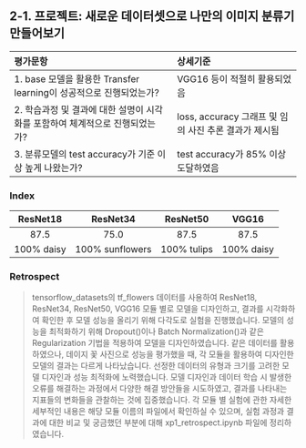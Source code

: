 ## 2-1. 프로젝트: 새로운 데이터셋으로 나만의 이미지 분류기 만들어보기

| 평가문항  | 상세기준 | 
| :--- | :--- | 
| 1. base 모델을 활용한 Transfer learning이 성공적으로 진행되었는가? | VGG16 등이 적절히 활용되었음 | 
| 2. 학습과정 및 결과에 대한 설명이 시각화를 포함하여 체계적으로 진행되었는가? | loss, accuracy 그래프 및 임의 사진 추론 결과가 제시됨 |   
| 3. 분류모델의 test accuracy가 기준 이상 높게 나왔는가? | test accuracy가 85% 이상 도달하였음 | 

### Index

| **ResNet18** | **ResNet34** | **ResNet50** | **VGG16** | 
| :---: | :---: | :---: | :---: | 
| 87.5 | 75.0 | 87.5 | 87.5 |
| 100% daisy | 100% sunflowers | 100% tulips | 100% daisy |

### Retrospect

>tensorflow_datasets의 tf_flowers 데이터를 사용하여 ResNet18, ResNet34, ResNet50, VGG16 모듈 별로 모델을 디자인하고, 결과를 시각화하여 확인한 후 모델 성능을 올리기 위해 다각도로 실험을 진행했습니다. 모델의 성능을 최적화하기 위해 Dropout()이나 Batch Normalization()과 같은 Regularization 기법을 적용하여 모델을 디자인하였습니다. 같은 데이터를 활용하였으나, 데이지 꽃 사진으로 성능을 평가했을 때, 각 모듈을 활용하여 디자인한 모델의 결과는 다르게 나타났습니다. 선정한 데이터의 유형과 크기를 고려한 모델 디자인과 성능 최적화에 노력했습니다. 모델 디자인과 데이터 학습 시 발생한 오류를 해결하는 과정에서 다양한 해결 방안들을 시도하였고, 결과를 나타내는 지표들의 변화들을 관찰하는 것에 집중했습니다. 각 모듈 별 실험에 관한 자세한 세부적인 내용은 해당 모듈 이름의 파일에서 확인하실 수 있으며, 실험 과정과 결과에 대한 비교 및 궁금했던 부분에 대해 xp1_retrospect.ipynb 파일에 정리하였습니다.